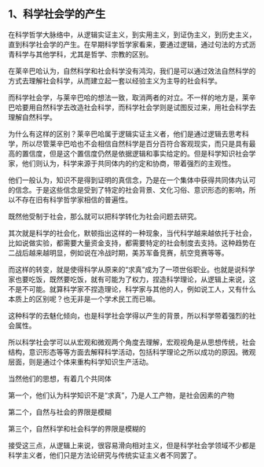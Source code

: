 <h2>1、科学社会学的产生</h2><p data-pid="Vy9pDkx-">在科学哲学大脉络中，从逻辑实证主义，到实用主义，到证伪主义，到历史主义，直到科学社会学的产生。在早期科学哲学家看来，要通过逻辑，通过句法的方式沥青科学与其他学科，尤其是哲学、宗教的区别。</p><p data-pid="5dq5KTzo">在莱辛巴哈认为，自然科学和社会科学没有鸿沟，我们是可以通过效法自然科学的方式去理解社会科学，从而建立起一套以经验主义为主导的社会科学。</p><p data-pid="14fRZV_d">而科学社会学，与莱辛巴哈的想法一致，取消两者的对立。不一样的地方是，莱辛巴哈要用自然科学去改造社会科学，而科学社会学则是试图反过来，用社会科学去理解自然科学。</p><p data-pid="UHMHJ7Sf">为什么有这样的区别？莱辛巴哈属于逻辑实证主义者，他们是通过逻辑去思考科学，所以尽管莱辛巴哈也不会相信自然科学是百分百符合客观现实，而只是具有最高的置信度，但是这个置信度仍然是依据逻辑和事实给定的。但是科学知识社会学家，他们则认为，科学来源于共同体内的约定和协商，带着强烈的主观性。</p><p data-pid="AcHbC3fM">他们一般认为，知识不是得到证明的真信念，乃是在一个集体中获得共同体内认可的信念。于是这些信念是受到了特定的社会背景、文化习俗、意识形态的影响，所以不存在旧有科学哲学家相信的普遍性。</p><p data-pid="fhiNP4t7">既然他受制于社会，那么就可以把科学转化为社会问题去研究。</p><p data-pid="JKCAJhnV">其次就是科学的社会化，默顿指出这样的一种现象，当代科学越来越依托于社会，比如说做实验，都需要大量资金支持，都需要特定的社会制度去支持。这种趋势在二战后越来越明显，例如说在冷战时期，美苏军备竞赛，航空竞赛等等。</p><p data-pid="IZQVlxWC">而这样的转变，就是使得科学从原来的“求真”成为了一项世俗职业。也就是说科学家也要吃饭，既然要吃饭，就有可能为了权力，捏造科学理论，从逻辑上来说，这不是不可能。就算科学家不捏造理论，科学家与其他的人，例如说工人，又有什么本质上的区别呢？也无非是一个学术民工而已嘛。</p><p data-pid="RQlQE2l2">这种科学的去魅化倾向，也是科学社会学得以产生的背景，所以科学带着强烈的社会属性。</p><p data-pid="3hSgoS45">所以科学社会学可以从宏观和微观两个角度去理解，宏观视角是从思想传统，社会结构，意识形态等等方面去解释科学活动，包括科学理论之所以成功的原因。微观层面，则是通过个体来重构科学知识生产活动。</p><p data-pid="FJKRHLVO">当然他们的思想，有着几个共同体</p><p data-pid="YJ4U3YMG">第一个，他们认为科学知识不是“求真”，乃是人工产物，是社会因素的产物</p><p data-pid="phLNncHc">第二个，自然与社会的界限是模糊</p><p data-pid="BhyHb9AF">第三个，自然科学和社会科学的界限是模糊的</p><p data-pid="yCAXPFKc">接受这三点，从逻辑上来说，很容易滑向相对主义，但是科学社会学领域不少都是科学主义者，他们只是方法论研究与传统实证主义者不同罢了。</p><p></p><p></p><p></p><p></p><p></p><p></p><p></p><p></p><p></p><p></p><p></p><p></p><p></p><p></p>